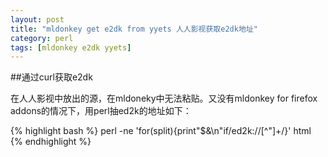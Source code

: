 ```yaml
---
layout: post
title: "mldonkey get e2dk from yyets 人人影视获取e2dk地址"
category: perl
tags: [mldonkey e2dk yyets]
---
```


##通过curl获取e2dk

在人人影视中放出的源，在mldoneky中无法粘贴。又没有mldonkey for firefox addons的情况下，用perl抽ed2k的地址如下：

{% highlight bash %}
perl -ne 'for(split){print"$&\n"if/ed2k:\/\/[^"]+/}' html
{% endhighlight %}
